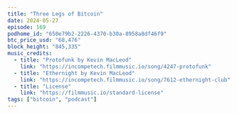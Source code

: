 ```yaml
---
title: "Three Legs of Bitcoin"
date: 2024-05-27
episode: 169
podhome_id: "650e79b2-2226-4370-b30a-8958a8df46f9"
btc_price_usd: "68,476"
block_height: "845,335"
music_credits:
  - title: "Protofunk by Kevin MacLeod"
    link: "https://incompetech.filmmusic.io/song/4247-protofunk"
  - title: "Ethernight by Kevin MacLeod"
    link: "https://incompetech.filmmusic.io/song/7612-ethernight-club"
  - title: "License"
    link: "https://filmmusic.io/standard-license"
tags: ["bitcoin", "podcast"]
---
```

